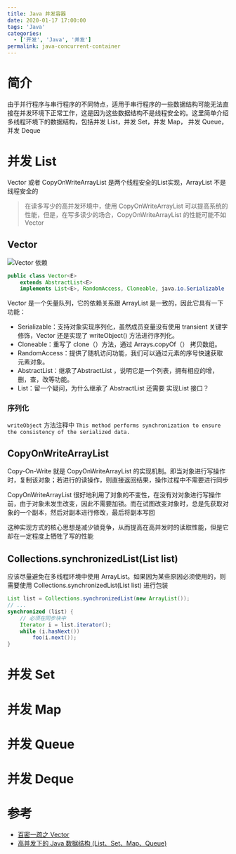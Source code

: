 ```yaml
---
title: Java 并发容器
date: 2020-01-17 17:00:00
tags: 'Java'
categories:
  - ['开发', 'Java', '并发']
permalink: java-concurrent-container
---
```


# 简介

由于并行程序与串行程序的不同特点，适用于串行程序的一些数据结构可能无法直接在并发环境下正常工作，这是因为这些数据结构不是线程安全的。这里简单介绍多线程环境下的数据结构，包括并发 List，并发 Set，并发 Map， 并发 Queue，并发 Deque

<!-- more -->

# 并发 List

Vector 或者 CopyOnWriteArrayList 是两个线程安全的List实现，ArrayList 不是线程安全的

> 在读多写少的高并发环境中，使用 CopyOnWriteArrayList 可以提高系统的性能，但是，在写多读少的场合，CopyOnWriteArrayList 的性能可能不如 Vector

## Vector

![Vector 依赖](/java-concurrent-container/vector)

```java
public class Vector<E>
    extends AbstractList<E>
    implements List<E>, RandomAccess, Cloneable, java.io.Serializable
```

Vector 是一个矢量队列，它的依赖关系跟 ArrayList  是一致的，因此它具有一下功能：

- Serializable：支持对象实现序列化，虽然成员变量没有使用 transient 关键字修饰，Vector 还是实现了 writeObject() 方法进行序列化。
- Cloneable：重写了 clone（）方法，通过 Arrays.copyOf（） 拷贝数组。
- RandomAccess：提供了随机访问功能，我们可以通过元素的序号快速获取元素对象。
- AbstractList：继承了AbstractList ，说明它是一个列表，拥有相应的增，删，查，改等功能。
- List：留一个疑问，为什么继承了 AbstractList 还需要 实现List 接口？

### 序列化

`writeObject` 方法注释中 `This method performs synchronization to ensure the consistency of the serialized data.`

## CopyOnWriteArrayList

Copy-On-Write 就是 CopyOnWriteArrayList 的实现机制。即当对象进行写操作时，复制该对象；若进行的读操作，则直接返回结果，操作过程中不需要进行同步

CopyOnWriteArrayList 很好地利用了对象的不变性，在没有对对象进行写操作前，由于对象未发生改变，因此不需要加锁。而在试图改变对象时，总是先获取对象的一个副本，然后对副本进行修改，最后将副本写回

这种实现方式的核心思想是减少锁竞争，从而提高在高并发时的读取性能，但是它却在一定程度上牺牲了写的性能

## Collections.synchronizedList(List list)

应该尽量避免在多线程环境中使用 ArrayList。如果因为某些原因必须使用的，则需要使用 Collections.synchronizedList(List list) 进行包装

```java
List list = Collections.synchronizedList(new ArrayList());
// ...
synchronized (list) {
    // 必须在同步块中
    Iterator i = list.iterator();
    while (i.hasNext())
        foo(i.next());
}
```

# 并发 Set

# 并发 Map

# 并发 Queue

# 并发 Deque

# 参考

- [百密一疏之 Vector](https://juejin.im/post/5aedcc80518825673c61ccd6)
- [高并发下的 Java 数据结构 (List、Set、Map、Queue)](https://www.cnblogs.com/yueshutong/p/9696216.html#)